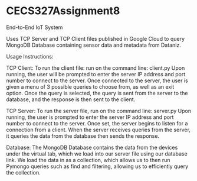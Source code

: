 # CECS327Assignment8
End-to-End IoT System

Uses TCP Server and TCP Client files published in Google Cloud to query MongoDB Database containing sensor data and metadata from Dataniz.

Usage Instructions:

TCP Client: 
To run the client file: run on the command line: client.py
Upon running, the user will be prompted to enter the server IP address and port number to connect to the server.
Once connected to the server, the user is given a menu of 3 possible queries to choose from, as well as an exit option. Once the query is selected, the query is sent from the server to the database, and the response is then sent to the client.

TCP Server:
To run the server file, run on the command line: server.py
Upon running, the user is prompted to enter the server IP address and port number to connect to the server.
Once set, the server begins to listen for a connection from a client. When the server receives queries from the server, it queries the data from the database then sends the response.

Database:
The MongoDB Database contains the data from the devices under the virtual tab, which we load into our server file using our database link. We load the data in as a collection, which allows us to then run Pymongo queries such as find and filtering, allowing us to efficiently query the collection.
